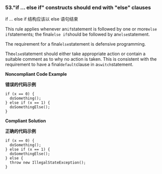 ### 53."if ... else if" constructs should end with "else" clauses

if ... else if 结构应该以 else 语句结束

This rule applies whenever an`if`statement is followed by one or more`else if`statements; the final`else if`should be followed by an`else`statement.

The requirement for a final`else`statement is defensive programming.

The`else`statement should either take appropriate action or contain a suitable comment as to why no action is taken. This is consistent with the requirement to have a final`default`clause in a`switch`statement.



**Noncompliant Code Example**

**错误的代码示例**

```
if (x == 0) {
  doSomething();
} else if (x == 1) {
  doSomethingElse();
}
```

**Compliant Solution**

**正确的代码示例**


```
if (x == 0) {
  doSomething();
} else if (x == 1) {
  doSomethingElse();
} else {
  throw new IllegalStateException();
}
```

